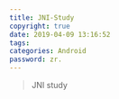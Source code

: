 ```yaml
---
title: JNI-Study
copyright: true
date: 2019-04-09 13:16:52
tags:
categories: Android
password: zr.
---
```


> JNI study